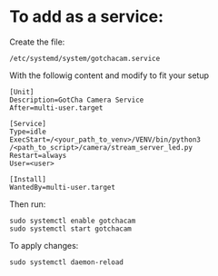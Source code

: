 # To add as a service:

Create the file: 

```
/etc/systemd/system/gotchacam.service
```

With the followig content and modify to fit your setup

```
[Unit]
Description=GotCha Camera Service
After=multi-user.target

[Service]
Type=idle
ExecStart=/<your_path_to_venv>/VENV/bin/python3 /<path_to_script>/camera/stream_server_led.py
Restart=always
User=<user>

[Install]
WantedBy=multi-user.target

```

Then run:

```
sudo systemctl enable gotchacam
sudo systemctl start gotchacam
```

To apply changes:

```
sudo systemctl daemon-reload
```


